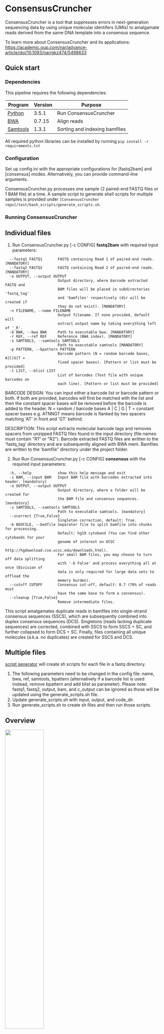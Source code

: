 # ConsensusCruncher #

ConsensusCruncher is a tool that suppresses errors in next-generation sequencing data by using unique molecular identifers (UMIs) to amalgamate reads derived from the same DNA template into a consensus sequence.

To learn more about ConsensusCruncher and its applications: https://academic.oup.com/nar/advance-article/doi/10.1093/nar/gkz474/5498633

## Quick start ##
### Dependencies ###
This pipeline requires the following dependencies:

| Program | Version | Purpose                                    |
| ------- | ------- | ------------------------------------------ |
| [Python](https://www.python.org/) | 3.5.1   | Run ConsensusCruncher                |
| [BWA](http://bio-bwa.sourceforge.net/) | 0.7.15   | Align reads                |
| [Samtools](http://samtools.sourceforge.net/)| 1.3.1   | Sorting and indexing bamfiles              |

All required python libraries can be installed by running ```pip install -r requirements.txt```

### Configuration ###
Set up config.ini with the appropriate configurations for [fastq2bam] and [consensus] modes. Alternatively, you can provide command-line arguments. 

ConsensusCruncher.py processes one sample (2 paired-end FASTQ files or 1 BAM file) at a time. A sample script to generate shell scripts for multiple samples is provided under ```[ConsensusCruncher repo]/test/bash_scripts/generate_scripts.sh```. 

### Running ConsensusCruncher ###
## Individual files ##
1. Run ConsensusCruncher.py [-c CONFIG] **fastq2bam** with required input parameters:
```
  --fastq1 FASTQ1       FASTQ containing Read 1 of paired-end reads. [MANDATORY]
  --fastq2 FASTQ2       FASTQ containing Read 2 of paired-end reads. [MANDATORY]
  -o OUTPUT, --output OUTPUT
                        Output directory, where barcode extracted FASTQ and
                        BAM files will be placed in subdirectories 'fastq_tag'
                        and 'bamfiles' respectively (dir will be created if
                        they do not exist). [MANDATORY]
  -n FILENAME, --name FILENAME
                        Output filename. If none provided, default will
                        extract output name by taking everything left of '_R'.
  -b BWA, --bwa BWA     Path to executable bwa. [MANDATORY]
  -r REF, --ref REF     Reference (BWA index). [MANDATORY]
  -s SAMTOOLS, --samtools SAMTOOLS
                        Path to executable samtools [MANDATORY]
  -p PATTERN, --bpattern PATTERN
                        Barcode pattern (N = random barcode bases, A|C|G|T =
                        fixed spacer bases). [Pattern or list must be provided]
  -l LIST, --blist LIST
                        List of barcodes (Text file with unique barcodes on
                        each line). [Pattern or list must be provided]
```
BARCODE DESIGN:
You can input either a barcode list or barcode pattern or both. If both are provided, barcodes will first be matched
with the list and then the constant spacer bases will be removed before the barcode is added to the header.
N = random / barcode bases
A | C | G | T = constant spacer bases
e.g. ATNNGT means barcode is flanked by two spacers matching 'AT' in front and 'GT' behind.

DESCRIPTION:
This script extracts molecular barcode tags and removes spacers from unzipped FASTQ
files found in the input directory (file names must contain "R1" or "R2"). Barcode
extracted FASTQ files are written to the 'fastq_tag' directory and are subsequently
aligned with BWA mem. Bamfiles are written to the 'bamfile" directory under the
project folder.

2. Run Run ConsensusCruncher.py [-c CONFIG] **consensus** with the required input parameters:
```
  -h, --help            show this help message and exit
  -i BAM, --input BAM   Input BAM file with barcodes extracted into header. [mandatory]
  -o OUTPUT, --output OUTPUT
                        Output directory, where a folder will be created for
                        the BAM file and consensus sequences. [mandatory]
  -s SAMTOOLS, --samtools SAMTOOLS
                        Path to executable samtools. [mandatory]
  --scorrect {True,False}
                        Singleton correction, default: True.
  -b BEDFILE, --bedfile Separator file to split bamfile into chunks for processing.
                        Default: hg19 cytoband (You can find other cytobands for your 
                        genome of interest on UCSC
                        http://hgdownload.cse.ucsc.edu/downloads.html).
                        For small BAM files, you may choose to turn off data splitting 
                        with '-b False' and process everything all at once (Division of 
                        data is only required for large data sets to offload the
                        memory burden).
  --cutoff CUTOFF       Consensus cut-off, default: 0.7 (70% of reads must
                        have the same base to form a consensus).
  --cleanup {True,False}
                        Remove intermediate files.
```
This script amalgamates duplicate reads in bamfiles into single-strand consensus
sequences (SSCS), which are subsequently combined into duplex consensus sequences
(DCS). Singletons (reads lacking duplicate sequences) are corrected, combined
with SSCS to form SSCS + SC, and further collapsed to form DCS + SC. Finally,
files containing all unique molecules (a.k.a. no duplicates) are created for SSCS
and DCS.

## Multiple files ##
[script generator](https://github.com/pughlab/ConsensusCruncher/tree/master/test/bash_scripts/generate_scripts.sh) will create sh scripts for each file in a fastq directory. 
1) The following parameters need to be changed in the config file: name, bwa, ref, samtools, bpattern (alternatively if a barcode list is used instead, remove bpattern and add blist as parameter). Please note: fastq1, fastq2, output, bam, and c_output can be ignored as those will be updated using the generate_scripts.sh file.
2) Update generate_scripts.sh with input, output, and code_dir.
3) Run generate_scripts.sh to create sh files and then run those scripts.

## Overview ##
<img src="https://user-images.githubusercontent.com/13406244/39268149-03b4c12a-489d-11e8-8011-f85ec8a82f39.png" width="50%" height="50%">

## Example ##
In order to create consensus sequences, we first need to process fastq files into bam files. Sample fastq files can be found under the [test folder](https://github.com/pughlab/ConsensusCruncher/tree/master/test/fastq).

### Fastqs to Bams ###
Given **fastq** as input files, *fastq2bam* mode removes the spacer region and extracts the barcode tag from each sequencing read into the header with *extract_barcode.py*.

```
REPO="[insert path to ConsensusCruncher repo]"
BWAPATH="[insert path to BWA]"
BWAINDEX="[insert path to BWA INDEX]"
BWAPATH="[insert path to SAMTOOLS]"

python ConsensusCruncher.py fastq2bam --fastq1 $REPO/test/fastq/LargeMid_56_L005_R1.fastq --FASTQ2 $REPO/test/fastq/LargeMid_56_L005_R2.fastq -o $REPO/test -b $BWAPATH -r $BWAIndex -s $SAMTOOLS -bpattern NNT 
```

In the sample dataset, we utilized 2-bp (NN) barcodes and 1-bp (T) spacers. While the barcodes for each read can be one of 16 possible combinations (4^2), the spacer is an invariant "T" base used to ligate barcodes onto each end of a DNA fragment. Thus, a spacer filter is imposed to remove faulty reads. Barcodes from read 1 and read 2 are extracted and combined together before being added to the header. 

```
READ FROM SEQUENCER
Read1:
@HWI-D00331:196:C900FANXX:5:1101:1332:2193 1:N:0:ACGTCACA   [<-- HEADER]
ATTAAGCCCCAGGCAGTTGCTAATGATGGGAGCTTAGTGCACAAGGGCTGGGCCTCCCTCTTGGAGCTGAACATTGTTTCTTGGGGACGGCTGTGCCCACCTCAGCGGGGAGGCAAGGATTAAATC  [<-- SEQUENCE]
+
BCCCCGGGGGGGGGGGGGGGGGGGGGGGGGFGGGGGGGGEGGGGGBGGGGGGGGGGGGGGGGGGGGGGGEGG1:FGFGGGGGGGGG/CB>DG@GGGGGGG<DGGGGAAGGEGGB>DGGGEGGG/@G  [<-- QUALITY SCORE]

Read2:
@HWI-D00331:196:C900FANXX:5:1101:1332:2193 2:N:0:ACGTCACA
GGTGGGCTCCAGCCCTGATTTCCTCCCCCAGCCCTGCAGGGCTCAGGTCCAGAGGACACAAGTTTAACTTGCGGGTGGTCACTTGCCTCGTGCGGTGACGCCATGGTGCCCTCTCTGTGCAGCGCA
+
BBBBCGGGGEGGGGFGGGGGGGGGGGGGGGGGGGGGGB:FCGGGGGGGGGGEGGGGGGGG=FCGG:@GGGEGBGGGAGFGDE@FGGGGGFGFGEGDGGGFCGGDEBGGGGGGGEG=EGGGEEGGG#

------

AFTER BARCODE EXTRACTION AND SPACER ("T") REMOVAL
Read1:
@HWI-D00331:196:C900FANXX:5:1101:1332:2193|ATGG/1
AAGCCCCAGGCAGTTGCTAATGATGGGAGCTTAGTGCACAAGGGCTGGGCCTCCCTCTTGGAGCTGAACATTGTTTCTTGGGGACGGCTGTGCCCACCTCAGCGGGGAGGCAAGGATTAAATC
+
CCGGGGGGGGGGGGGGGGGGGGGGGGGFGGGGGGGGEGGGGGBGGGGGGGGGGGGGGGGGGGGGGGEGG1:FGFGGGGGGGGG/CB>DG@GGGGGGG<DGGGGAAGGEGGB>DGGGEGGG/@G

Read2:
@HWI-D00331:196:C900FANXX:5:1101:1332:2193|ATGG/2
GGGCTCCAGCCCTGATTTCCTCCCCCAGCCCTGCAGGGCTCAGGTCCAGAGGACACAAGTTTAACTTGCGGGTGGTCACTTGCCTCGTGCGGTGACGCCATGGTGCCCTCTCTGTGCAGCGCA
+
BCGGGGEGGGGFGGGGGGGGGGGGGGGGGGGGGGB:FCGGGGGGGGGGEGGGGGGGG=FCGG:@GGGEGBGGGAGFGDE@FGGGGGFGFGEGDGGGFCGGDEBGGGGGGGEG=EGGGEEGGG#

```

FASTQ files with extracted barcodes are placed in the **fastq_tag** directory and are subsequently aligned with BWA to generate BAMs in the **bamfiles** folder.

```
. 
├── bamfiles 
├── fastq
├── fastq_tag
└── qsub
```

### ConsensusCruncher ###
*consensus* mode creates a **consensus** directory and folders for each bam file.

BAM files undergo consensus construction through the workflow illustrated above. Output BAMs are grouped according to type of error suppression (SSCS vs DCS) and whether Singleton Correction (SC) was implemented. 
```
. 
├── bamfiles 
├── consensus 
│   ├── LargeMid_56_L005 
│   │   ├── dcs 
│   │   ├── dcs_SC 
│   │   ├── sscs 
│   │   └── sscs_SC 
... 
│   ├── LargeMid_62_L006
│   │   ├── dcs
│   │   ├── dcs_SC
│   │   ├── sscs
│   │   └── sscs_SC
│   └── qsub
├── fastq
├── fastq_tag
└── qsub
```
Within a sample directory (e.g. LargeMid_56_L005), you will find the following files:

Please note the example below is for illustrative purposes only, as sample names and index files were removed for simplification. Order of directories and files were also altered to improve comprehension.
```
.                                           Filetype
├── sscs
│   ├── badReads.bam                        Reads that are unmapped or have multiple alignments
│   ├── sscs.sorted.bam                     Single-Strand Consensus Sequences (SSCS)
│   ├── singleton.sorted.bam                Single reads (Singleton) that cannot form SSCSs
├── sscs_SC
|   ├── singleton.rescue.sorted.bam         Singleton correction (SC) with complementary singletons
|   ├── sscs.rescue.sorted.bam              SC with complementary SSCSs
|   ├── sscs.sc.sorted.bam                  SSCS combined with corrected singletons (from both rescue strategies)   [*]
|   ├── rescue.remaining.sorted.bam         Singletons that could not be corrected
|   ├── all.unique.sscs.sorted.bam          SSCS + SC + remaining (uncorrected) singletons
├── dcs
│   ├── dcs.sorted.bam                      Duplex Consensus Sequence (DCS)
│   ├── sscs.singleton.sorted.bam           SSCSs that could not form DCSs as complementary strand was missing  
├── dcs_SC
│   ├── dcs.sc.sorted.bam                   DCS generated from SSCS + SC    [*]
│   ├── sscs.sc.singleton.sorted.bam        SSCS + SC that could not form DCSs 
│   ├── all.unique.dcs.sorted.bam           DCS (from SSCS + SC) + SSCS_SC_Singletons + remaining singletons
├── read_families.txt                       Family size and frequency
├── stats.txt                               Consensus sequence formation metrics
├── tag_fam_size.png                        Distribution of reads across family size
└── time_tracker.txt                        Time log

```
Through each stage of consensus formation, duplicate reads are collapsed together and single reads are written as separate files. This allows rentention of all unique molecules, while providing users with easy data management for cross-comparisons between error suppression strategies. 

To simplify analyses, it would be good to focus on SSCS+SC ("sscs.sc.sorted.bam") and DCS+SC ("dcs.sc.sorted.bam") as highlighted above with [*].

## How it works ##
Unique molecular identifiers (UMIs) composed of molecular barcodes and sequence features are used aggregate reads derived from the same strand of a template molecule. Amalgamation of such reads into single strand consensus sequences (SSCS) removes discordant bases, which effectively eliminates polymerase and sequencer errors. Complementary SSCSs can be subsequently combined to form a duplex consensus sequence (DCS), which eliminates asymmetric strand artefacts such as those that develop from oxidative damage. 

Conventional UMI-based strategies rely on redundant sequencing from both template strands to form consensus sequences and cannot error suppress single reads (singleton). We enable singleton correction using complementary duplex reads in the absence of redundant sequencing. 

**ConsensusCruncher schematic:**
* An uncollapsed bamfile is first processed through SSCS_maker.py to create an error-suppressed single-strand 
consensus sequence (SSCS) bamfile and an uncorrected singleton bamfile. 
* The singletons can be corrected through singleton_correction.py, which error suppress singletons with its complementary SSCS or singleton read. 
* SSCS reads can be directly made into duplex consensus sequences (DCS) or merged with corrected singletons to create
an expanded pool of DCS reads (Figure illustrates singleton correction merged work flow).

### Issues and feature requests ###
Please use this repository templates available at [.github/ISSUE_TEMPLATE](https://github.com/pughlab/ConsensusCruncher/tree/master/.github/ISSUE_TEMPLATE)

### Who do I talk to? ###
* Nina Wang (nina.tt.wang@gmail.com), Trevor Pugh (Trevor.Pugh@uhn.ca), Scott Bratman (Scott.Bratman@rmp.uhn.ca)
